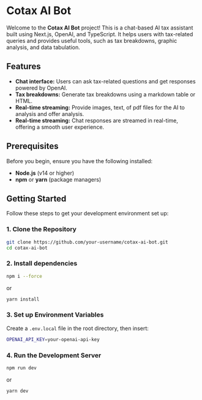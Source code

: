# Cotax AI Bot

Welcome to the **Cotax AI Bot** project! This is a chat-based AI tax assistant built using Next.js, OpenAI, and TypeScript. It helps users with tax-related queries and provides useful tools, such as tax breakdowns, graphic analysis, and data tabulation.

## Features

- **Chat interface:** Users can ask tax-related questions and get responses powered by OpenAI.
- **Tax breakdowns:** Generate tax breakdowns using a markdown table or HTML.
- **Real-time streaming:** Provide images, text, of pdf files for the AI to analysis and offer analysis.
- **Real-time streaming:** Chat responses are streamed in real-time, offering a smooth user experience.


## Prerequisites

Before you begin, ensure you have the following installed:

- **Node.js** (v14 or higher)
- **npm** or **yarn** (package managers)

## Getting Started

Follow these steps to get your development environment set up:

### 1. Clone the Repository

```bash
git clone https://github.com/your-username/cotax-ai-bot.git
cd cotax-ai-bot
```

### 2. Install dependencies

```bash
npm i --force
```
or
```bash
yarn install
```

### 3. Set up Environment Variables
Create a `.env.local` file in the root directory, then insert:
```bash
OPENAI_API_KEY=your-openai-api-key
```

### 4. Run the Development Server
```bash
npm run dev
```
or
```bash
yarn dev
```
